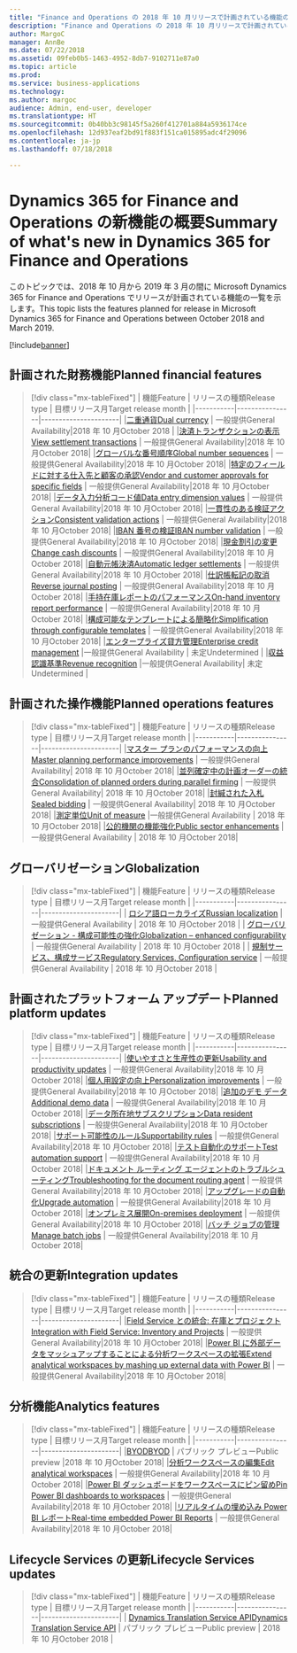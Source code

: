 ```yaml
---
title: "Finance and Operations の 2018 年 10 月リリースで計画されている機能の概要"
description: "Finance and Operations の 2018 年 10 月リリースで計画されている機能の概要"
author: MargoC
manager: AnnBe
ms.date: 07/22/2018
ms.assetid: 09feb0b5-1463-4952-8db7-9102711e87a0
ms.topic: article
ms.prod: 
ms.service: business-applications
ms.technology: 
ms.author: margoc
audience: Admin, end-user, developer
ms.translationtype: HT
ms.sourcegitcommit: 0b40bb3c98145f5a260f412701a884a5936174ce
ms.openlocfilehash: 12d937eaf2bd91f883f151ca015895adc4f29096
ms.contentlocale: ja-jp
ms.lasthandoff: 07/18/2018

---
```

# <a name="summary-of-whats-new-in-dynamics-365-for-finance-and-operations"></a><span data-ttu-id="ad9f2-103">Dynamics 365 for Finance and Operations の新機能の概要</span><span class="sxs-lookup"><span data-stu-id="ad9f2-103">Summary of what's new in Dynamics 365 for Finance and Operations</span></span>

<span data-ttu-id="ad9f2-104">このトピックでは、2018 年 10 月から 2019 年 3 月の間に Microsoft Dynamics 365 for Finance and Operations でリリースが計画されている機能の一覧を示します。</span><span class="sxs-lookup"><span data-stu-id="ad9f2-104">This topic lists the features planned for release in Microsoft Dynamics 365 for Finance and Operations between October 2018 and March 2019.</span></span> 

[!include[banner](../../includes/banner.md)]


## <a name="planned-financial-features"></a><span data-ttu-id="ad9f2-105">計画された財務機能</span><span class="sxs-lookup"><span data-stu-id="ad9f2-105">Planned financial features</span></span>

> [!div class="mx-tableFixed"]
> | <span data-ttu-id="ad9f2-106">機能</span><span class="sxs-lookup"><span data-stu-id="ad9f2-106">Feature</span></span>   | <span data-ttu-id="ad9f2-107">リリースの種類</span><span class="sxs-lookup"><span data-stu-id="ad9f2-107">Release type</span></span>   | <span data-ttu-id="ad9f2-108">目標リリース月</span><span class="sxs-lookup"><span data-stu-id="ad9f2-108">Target release month</span></span> |
> |-----------|----------------|----------------------|
> |[<span data-ttu-id="ad9f2-109">二重通貨</span><span class="sxs-lookup"><span data-stu-id="ad9f2-109">Dual currency</span></span>](dual-currency.md) | <span data-ttu-id="ad9f2-110">一般提供</span><span class="sxs-lookup"><span data-stu-id="ad9f2-110">General Availability</span></span>|<span data-ttu-id="ad9f2-111">2018 年 10 月</span><span class="sxs-lookup"><span data-stu-id="ad9f2-111">October 2018</span></span> |
> |[<span data-ttu-id="ad9f2-112">決済トランザクションの表示</span><span class="sxs-lookup"><span data-stu-id="ad9f2-112">View settlement transactions</span></span>](view-settlement-transactions.md) | <span data-ttu-id="ad9f2-113">一般提供</span><span class="sxs-lookup"><span data-stu-id="ad9f2-113">General Availability</span></span>|<span data-ttu-id="ad9f2-114">2018 年 10 月</span><span class="sxs-lookup"><span data-stu-id="ad9f2-114">October 2018</span></span>|
> |[<span data-ttu-id="ad9f2-115">グローバルな番号順序</span><span class="sxs-lookup"><span data-stu-id="ad9f2-115">Global number sequences</span></span>](global-number-sequences.md) | <span data-ttu-id="ad9f2-116">一般提供</span><span class="sxs-lookup"><span data-stu-id="ad9f2-116">General Availability</span></span>|<span data-ttu-id="ad9f2-117">2018 年 10 月</span><span class="sxs-lookup"><span data-stu-id="ad9f2-117">October 2018</span></span>|
> |[<span data-ttu-id="ad9f2-118">特定のフィールドに対する仕入先と顧客の承認</span><span class="sxs-lookup"><span data-stu-id="ad9f2-118">Vendor and customer approvals for specific fields</span></span>](vendor-customer-approval-fields.md) | <span data-ttu-id="ad9f2-119">一般提供</span><span class="sxs-lookup"><span data-stu-id="ad9f2-119">General Availability</span></span>|<span data-ttu-id="ad9f2-120">2018 年 10 月</span><span class="sxs-lookup"><span data-stu-id="ad9f2-120">October 2018</span></span>|
> |[<span data-ttu-id="ad9f2-121">データ入力分析コード値</span><span class="sxs-lookup"><span data-stu-id="ad9f2-121">Data entry dimension values</span></span>](data-entry-dimension-values.md) | <span data-ttu-id="ad9f2-122">一般提供</span><span class="sxs-lookup"><span data-stu-id="ad9f2-122">General Availability</span></span>|<span data-ttu-id="ad9f2-123">2018 年 10 月</span><span class="sxs-lookup"><span data-stu-id="ad9f2-123">October 2018</span></span>|
> |[<span data-ttu-id="ad9f2-124">一貫性のある検証アクション</span><span class="sxs-lookup"><span data-stu-id="ad9f2-124">Consistent validation actions</span></span>](validation-actions-journals.md) | <span data-ttu-id="ad9f2-125">一般提供</span><span class="sxs-lookup"><span data-stu-id="ad9f2-125">General Availability</span></span>|<span data-ttu-id="ad9f2-126">2018 年 10 月</span><span class="sxs-lookup"><span data-stu-id="ad9f2-126">October 2018</span></span>|
> |[<span data-ttu-id="ad9f2-127">IBAN 番号の検証</span><span class="sxs-lookup"><span data-stu-id="ad9f2-127">IBAN number validation</span></span>](iban-number-validation.md) | <span data-ttu-id="ad9f2-128">一般提供</span><span class="sxs-lookup"><span data-stu-id="ad9f2-128">General Availability</span></span>|<span data-ttu-id="ad9f2-129">2018 年 10 月</span><span class="sxs-lookup"><span data-stu-id="ad9f2-129">October 2018</span></span>|
> |[<span data-ttu-id="ad9f2-130">現金割引の変更</span><span class="sxs-lookup"><span data-stu-id="ad9f2-130">Change cash discounts</span></span>](change-cash-discounts.md) | <span data-ttu-id="ad9f2-131">一般提供</span><span class="sxs-lookup"><span data-stu-id="ad9f2-131">General Availability</span></span>|<span data-ttu-id="ad9f2-132">2018 年 10 月</span><span class="sxs-lookup"><span data-stu-id="ad9f2-132">October 2018</span></span>|
> |[<span data-ttu-id="ad9f2-133">自動元帳決済</span><span class="sxs-lookup"><span data-stu-id="ad9f2-133">Automatic ledger settlements</span></span>](automatic-ledger-settlements.md) | <span data-ttu-id="ad9f2-134">一般提供</span><span class="sxs-lookup"><span data-stu-id="ad9f2-134">General Availability</span></span>|<span data-ttu-id="ad9f2-135">2018 年 10 月</span><span class="sxs-lookup"><span data-stu-id="ad9f2-135">October 2018</span></span>|
> |[<span data-ttu-id="ad9f2-136">仕訳帳転記の取消</span><span class="sxs-lookup"><span data-stu-id="ad9f2-136">Reverse journal posting</span></span>](reverse-journal-posting.md) | <span data-ttu-id="ad9f2-137">一般提供</span><span class="sxs-lookup"><span data-stu-id="ad9f2-137">General Availability</span></span>|<span data-ttu-id="ad9f2-138">2018 年 10 月</span><span class="sxs-lookup"><span data-stu-id="ad9f2-138">October 2018</span></span>|
> |[<span data-ttu-id="ad9f2-139">手持在庫レポートのパフォーマンス</span><span class="sxs-lookup"><span data-stu-id="ad9f2-139">On-hand inventory report performance</span></span>](on-hand-inventory-report-performance.md) | <span data-ttu-id="ad9f2-140">一般提供</span><span class="sxs-lookup"><span data-stu-id="ad9f2-140">General Availability</span></span>|<span data-ttu-id="ad9f2-141">2018 年 10 月</span><span class="sxs-lookup"><span data-stu-id="ad9f2-141">October 2018</span></span>|
> |[<span data-ttu-id="ad9f2-142">構成可能なテンプレートによる簡略化</span><span class="sxs-lookup"><span data-stu-id="ad9f2-142">Simplification through configurable templates</span></span>](simplication-templates.md) | <span data-ttu-id="ad9f2-143">一般提供</span><span class="sxs-lookup"><span data-stu-id="ad9f2-143">General Availability</span></span>|<span data-ttu-id="ad9f2-144">2018 年 10 月</span><span class="sxs-lookup"><span data-stu-id="ad9f2-144">October 2018</span></span>|
> |[<span data-ttu-id="ad9f2-145">エンタープライズ貸方管理</span><span class="sxs-lookup"><span data-stu-id="ad9f2-145">Enterprise credit management</span></span>](enterprise-credit-management.md) |<span data-ttu-id="ad9f2-146">一般提供</span><span class="sxs-lookup"><span data-stu-id="ad9f2-146">General Availability</span></span> | <span data-ttu-id="ad9f2-147">未定</span><span class="sxs-lookup"><span data-stu-id="ad9f2-147">Undetermined</span></span> |
> |[<span data-ttu-id="ad9f2-148">収益認識基準</span><span class="sxs-lookup"><span data-stu-id="ad9f2-148">Revenue recognition</span></span>](revenue-recognition.md) |<span data-ttu-id="ad9f2-149">一般提供</span><span class="sxs-lookup"><span data-stu-id="ad9f2-149">General Availability</span></span>| <span data-ttu-id="ad9f2-150">未定</span><span class="sxs-lookup"><span data-stu-id="ad9f2-150">Undetermined</span></span> |


## <a name="planned-operations-features"></a><span data-ttu-id="ad9f2-151">計画された操作機能</span><span class="sxs-lookup"><span data-stu-id="ad9f2-151">Planned operations features</span></span>

> [!div class="mx-tableFixed"]
> | <span data-ttu-id="ad9f2-152">機能</span><span class="sxs-lookup"><span data-stu-id="ad9f2-152">Feature</span></span>   | <span data-ttu-id="ad9f2-153">リリースの種類</span><span class="sxs-lookup"><span data-stu-id="ad9f2-153">Release type</span></span>  | <span data-ttu-id="ad9f2-154">目標リリース月</span><span class="sxs-lookup"><span data-stu-id="ad9f2-154">Target release month</span></span> |
> |-----------|----------------|----------------------|
> |[<span data-ttu-id="ad9f2-155">マスター プランのパフォーマンスの向上</span><span class="sxs-lookup"><span data-stu-id="ad9f2-155">Master planning performance improvements</span></span>](master-planning-perf.md) | <span data-ttu-id="ad9f2-156">一般提供</span><span class="sxs-lookup"><span data-stu-id="ad9f2-156">General Availability</span></span>| <span data-ttu-id="ad9f2-157">2018 年 10 月</span><span class="sxs-lookup"><span data-stu-id="ad9f2-157">October 2018</span></span>|
> |[<span data-ttu-id="ad9f2-158">並列確定中の計画オーダーの統合</span><span class="sxs-lookup"><span data-stu-id="ad9f2-158">Consolidation of planned orders during parallel firming</span></span>](planned-orders-during-parallel-firming.md) | <span data-ttu-id="ad9f2-159">一般提供</span><span class="sxs-lookup"><span data-stu-id="ad9f2-159">General Availability</span></span>| <span data-ttu-id="ad9f2-160">2018 年 10 月</span><span class="sxs-lookup"><span data-stu-id="ad9f2-160">October 2018</span></span>|
> |[<span data-ttu-id="ad9f2-161">封緘された入札</span><span class="sxs-lookup"><span data-stu-id="ad9f2-161">Sealed bidding</span></span>](sealed-bidding.md) | <span data-ttu-id="ad9f2-162">一般提供</span><span class="sxs-lookup"><span data-stu-id="ad9f2-162">General Availability</span></span>| <span data-ttu-id="ad9f2-163">2018 年 10 月</span><span class="sxs-lookup"><span data-stu-id="ad9f2-163">October 2018</span></span>|
> |[<span data-ttu-id="ad9f2-164">測定単位</span><span class="sxs-lookup"><span data-stu-id="ad9f2-164">Unit of measure</span></span>](uom.md) |<span data-ttu-id="ad9f2-165">一般提供</span><span class="sxs-lookup"><span data-stu-id="ad9f2-165">General Availability</span></span> | <span data-ttu-id="ad9f2-166">2018 年 10 月</span><span class="sxs-lookup"><span data-stu-id="ad9f2-166">October 2018</span></span>|
> |[<span data-ttu-id="ad9f2-167">公的機関の機能強化</span><span class="sxs-lookup"><span data-stu-id="ad9f2-167">Public sector enhancements</span></span>](public-sector.md) |<span data-ttu-id="ad9f2-168">一般提供</span><span class="sxs-lookup"><span data-stu-id="ad9f2-168">General Availability</span></span> | <span data-ttu-id="ad9f2-169">2018 年 10 月</span><span class="sxs-lookup"><span data-stu-id="ad9f2-169">October 2018</span></span>|


<!--
## Planned regulatory features
=======
-->

## <a name="globalization"></a><span data-ttu-id="ad9f2-170">グローバリゼーション</span><span class="sxs-lookup"><span data-stu-id="ad9f2-170">Globalization</span></span>

> [!div class="mx-tableFixed"]
> | <span data-ttu-id="ad9f2-171">機能</span><span class="sxs-lookup"><span data-stu-id="ad9f2-171">Feature</span></span>   | <span data-ttu-id="ad9f2-172">リリースの種類</span><span class="sxs-lookup"><span data-stu-id="ad9f2-172">Release type</span></span>   | <span data-ttu-id="ad9f2-173">目標リリース月</span><span class="sxs-lookup"><span data-stu-id="ad9f2-173">Target release month</span></span> |
> |-----------|----------------|----------------------|
> | [<span data-ttu-id="ad9f2-174">ロシア語ローカライズ</span><span class="sxs-lookup"><span data-stu-id="ad9f2-174">Russian localization</span></span>](russian-regulations-on-prem.md) | <span data-ttu-id="ad9f2-175">一般提供</span><span class="sxs-lookup"><span data-stu-id="ad9f2-175">General Availability</span></span>             | <span data-ttu-id="ad9f2-176">2018 年 10 月</span><span class="sxs-lookup"><span data-stu-id="ad9f2-176">October 2018</span></span>           |
> | [<span data-ttu-id="ad9f2-177">グローバリゼーション - 構成可能性の強化</span><span class="sxs-lookup"><span data-stu-id="ad9f2-177">Globalization – enhanced configurability</span></span>](globalization-configurability.md) | <span data-ttu-id="ad9f2-178">一般提供</span><span class="sxs-lookup"><span data-stu-id="ad9f2-178">General Availability</span></span>             | <span data-ttu-id="ad9f2-179">2018 年 10 月</span><span class="sxs-lookup"><span data-stu-id="ad9f2-179">October 2018</span></span>           |
> | [<span data-ttu-id="ad9f2-180">規制サービス、構成サービス</span><span class="sxs-lookup"><span data-stu-id="ad9f2-180">Regulatory Services, Configuration service</span></span>](regulatory-service-configuration.md) | <span data-ttu-id="ad9f2-181">一般提供</span><span class="sxs-lookup"><span data-stu-id="ad9f2-181">General Availability</span></span>            | <span data-ttu-id="ad9f2-182">2018 年 10 月</span><span class="sxs-lookup"><span data-stu-id="ad9f2-182">October 2018</span></span>            |


## <a name="planned-platform-updates"></a><span data-ttu-id="ad9f2-183">計画されたプラットフォーム アップデート</span><span class="sxs-lookup"><span data-stu-id="ad9f2-183">Planned platform updates</span></span>

> [!div class="mx-tableFixed"]
> | <span data-ttu-id="ad9f2-184">機能</span><span class="sxs-lookup"><span data-stu-id="ad9f2-184">Feature</span></span>   | <span data-ttu-id="ad9f2-185">リリースの種類</span><span class="sxs-lookup"><span data-stu-id="ad9f2-185">Release type</span></span>   | <span data-ttu-id="ad9f2-186">目標リリース月</span><span class="sxs-lookup"><span data-stu-id="ad9f2-186">Target release month</span></span> |
> |-----------|----------------|----------------------|
> |[<span data-ttu-id="ad9f2-187">使いやすさと生産性の更新</span><span class="sxs-lookup"><span data-stu-id="ad9f2-187">Usability and productivity updates</span></span>](usability-productivity.md) | <span data-ttu-id="ad9f2-188">一般提供</span><span class="sxs-lookup"><span data-stu-id="ad9f2-188">General Availability</span></span>|<span data-ttu-id="ad9f2-189">2018 年 10 月</span><span class="sxs-lookup"><span data-stu-id="ad9f2-189">October 2018</span></span>|
> |[<span data-ttu-id="ad9f2-190">個人用設定の向上</span><span class="sxs-lookup"><span data-stu-id="ad9f2-190">Personalization improvements</span></span>](personalization-improvements.md) | <span data-ttu-id="ad9f2-191">一般提供</span><span class="sxs-lookup"><span data-stu-id="ad9f2-191">General Availability</span></span>|<span data-ttu-id="ad9f2-192">2018 年 10 月</span><span class="sxs-lookup"><span data-stu-id="ad9f2-192">October 2018</span></span>|
> |[<span data-ttu-id="ad9f2-193">追加のデモ データ</span><span class="sxs-lookup"><span data-stu-id="ad9f2-193">Additional demo data</span></span>](additional-demo-data.md) | <span data-ttu-id="ad9f2-194">一般提供</span><span class="sxs-lookup"><span data-stu-id="ad9f2-194">General Availability</span></span>|<span data-ttu-id="ad9f2-195">2018 年 10 月</span><span class="sxs-lookup"><span data-stu-id="ad9f2-195">October 2018</span></span>|
> |[<span data-ttu-id="ad9f2-196">データ所在地サブスクリプション</span><span class="sxs-lookup"><span data-stu-id="ad9f2-196">Data resident subscriptions</span></span>](data-resident-subscription.md) | <span data-ttu-id="ad9f2-197">一般提供</span><span class="sxs-lookup"><span data-stu-id="ad9f2-197">General Availability</span></span>|<span data-ttu-id="ad9f2-198">2018 年 10 月</span><span class="sxs-lookup"><span data-stu-id="ad9f2-198">October 2018</span></span>|
> |[<span data-ttu-id="ad9f2-199">サポート可能性のルール</span><span class="sxs-lookup"><span data-stu-id="ad9f2-199">Supportability rules</span></span>](supportability-rules.md) | <span data-ttu-id="ad9f2-200">一般提供</span><span class="sxs-lookup"><span data-stu-id="ad9f2-200">General Availability</span></span>|<span data-ttu-id="ad9f2-201">2018 年 10 月</span><span class="sxs-lookup"><span data-stu-id="ad9f2-201">October 2018</span></span>|
> |[<span data-ttu-id="ad9f2-202">テスト自動化のサポート</span><span class="sxs-lookup"><span data-stu-id="ad9f2-202">Test automation support</span></span>](test-automation-support.md) | <span data-ttu-id="ad9f2-203">一般提供</span><span class="sxs-lookup"><span data-stu-id="ad9f2-203">General Availability</span></span>|<span data-ttu-id="ad9f2-204">2018 年 10 月</span><span class="sxs-lookup"><span data-stu-id="ad9f2-204">October 2018</span></span>|
> |[<span data-ttu-id="ad9f2-205">ドキュメント ルーティング エージェントのトラブルシューティング</span><span class="sxs-lookup"><span data-stu-id="ad9f2-205">Troubleshooting for the document routing agent</span></span>](troubleshoot-document-routing-agent.md) | <span data-ttu-id="ad9f2-206">一般提供</span><span class="sxs-lookup"><span data-stu-id="ad9f2-206">General Availability</span></span>|<span data-ttu-id="ad9f2-207">2018 年 10 月</span><span class="sxs-lookup"><span data-stu-id="ad9f2-207">October 2018</span></span>|
> |[<span data-ttu-id="ad9f2-208">アップグレードの自動化</span><span class="sxs-lookup"><span data-stu-id="ad9f2-208">Upgrade automation</span></span>](upgrade-automation.md) | <span data-ttu-id="ad9f2-209">一般提供</span><span class="sxs-lookup"><span data-stu-id="ad9f2-209">General Availability</span></span>|<span data-ttu-id="ad9f2-210">2018 年 10 月</span><span class="sxs-lookup"><span data-stu-id="ad9f2-210">October 2018</span></span>|
> |[<span data-ttu-id="ad9f2-211">オンプレミス展開</span><span class="sxs-lookup"><span data-stu-id="ad9f2-211">On-premises deployment</span></span>](on-premises-deployments.md) | <span data-ttu-id="ad9f2-212">一般提供</span><span class="sxs-lookup"><span data-stu-id="ad9f2-212">General Availability</span></span>|<span data-ttu-id="ad9f2-213">2018 年 10 月</span><span class="sxs-lookup"><span data-stu-id="ad9f2-213">October 2018</span></span>|
> |[<span data-ttu-id="ad9f2-214">バッチ ジョブの管理</span><span class="sxs-lookup"><span data-stu-id="ad9f2-214">Manage batch jobs</span></span>](batch-management.md) | <span data-ttu-id="ad9f2-215">一般提供</span><span class="sxs-lookup"><span data-stu-id="ad9f2-215">General Availability</span></span>|<span data-ttu-id="ad9f2-216">2018 年 10 月</span><span class="sxs-lookup"><span data-stu-id="ad9f2-216">October 2018</span></span>|


## <a name="integration-updates"></a><span data-ttu-id="ad9f2-217">統合の更新</span><span class="sxs-lookup"><span data-stu-id="ad9f2-217">Integration updates</span></span>

> [!div class="mx-tableFixed"]
> | <span data-ttu-id="ad9f2-218">機能</span><span class="sxs-lookup"><span data-stu-id="ad9f2-218">Feature</span></span>   | <span data-ttu-id="ad9f2-219">リリースの種類</span><span class="sxs-lookup"><span data-stu-id="ad9f2-219">Release type</span></span>   | <span data-ttu-id="ad9f2-220">目標リリース月</span><span class="sxs-lookup"><span data-stu-id="ad9f2-220">Target release month</span></span> |
> |-----------|----------------|----------------------|
> |[<span data-ttu-id="ad9f2-221">Field Service との統合: 在庫とプロジェクト</span><span class="sxs-lookup"><span data-stu-id="ad9f2-221">Integration with Field Service: Inventory and Projects</span></span>](integration-field-service-inventory-projects.md) | <span data-ttu-id="ad9f2-222">一般提供</span><span class="sxs-lookup"><span data-stu-id="ad9f2-222">General Availability</span></span>|<span data-ttu-id="ad9f2-223">2018 年 10 月</span><span class="sxs-lookup"><span data-stu-id="ad9f2-223">October 2018</span></span>|
> |[<span data-ttu-id="ad9f2-224">Power BI に外部データをマッシュアップすることによる分析ワークスペースの拡張</span><span class="sxs-lookup"><span data-stu-id="ad9f2-224">Extend analytical workspaces by mashing up external data with Power BI</span></span>](extend-analytical-workspaces-mash-up-external-data-powerbi.md) | <span data-ttu-id="ad9f2-225">一般提供</span><span class="sxs-lookup"><span data-stu-id="ad9f2-225">General Availability</span></span>|<span data-ttu-id="ad9f2-226">2018 年 10 月</span><span class="sxs-lookup"><span data-stu-id="ad9f2-226">October 2018</span></span>|

## <a name="analytics-features"></a><span data-ttu-id="ad9f2-227">分析機能</span><span class="sxs-lookup"><span data-stu-id="ad9f2-227">Analytics features</span></span>

> [!div class="mx-tableFixed"]
> | <span data-ttu-id="ad9f2-228">機能</span><span class="sxs-lookup"><span data-stu-id="ad9f2-228">Feature</span></span>   | <span data-ttu-id="ad9f2-229">リリースの種類</span><span class="sxs-lookup"><span data-stu-id="ad9f2-229">Release type</span></span>   | <span data-ttu-id="ad9f2-230">目標リリース月</span><span class="sxs-lookup"><span data-stu-id="ad9f2-230">Target release month</span></span> |
> |-----------|----------------|----------------------|
> |[<span data-ttu-id="ad9f2-231">BYOD</span><span class="sxs-lookup"><span data-stu-id="ad9f2-231">BYOD</span></span>](byod.md) | <span data-ttu-id="ad9f2-232">パブリック プレビュー</span><span class="sxs-lookup"><span data-stu-id="ad9f2-232">Public preview</span></span> |<span data-ttu-id="ad9f2-233">2018 年 10 月</span><span class="sxs-lookup"><span data-stu-id="ad9f2-233">October 2018</span></span>|
> |[<span data-ttu-id="ad9f2-234">分析ワークスペースの編集</span><span class="sxs-lookup"><span data-stu-id="ad9f2-234">Edit analytical workspaces</span></span>](edit-analytical-workspaces.md) | <span data-ttu-id="ad9f2-235">一般提供</span><span class="sxs-lookup"><span data-stu-id="ad9f2-235">General Availability</span></span>|<span data-ttu-id="ad9f2-236">2018 年 10 月</span><span class="sxs-lookup"><span data-stu-id="ad9f2-236">October 2018</span></span>|
> |[<span data-ttu-id="ad9f2-237">Power BI ダッシュボードをワークスペースにピン留め</span><span class="sxs-lookup"><span data-stu-id="ad9f2-237">Pin Power BI dashboards to workspaces</span></span>](pin-power-bi-dashboard.md) | <span data-ttu-id="ad9f2-238">一般提供</span><span class="sxs-lookup"><span data-stu-id="ad9f2-238">General Availability</span></span>|<span data-ttu-id="ad9f2-239">2018 年 10 月</span><span class="sxs-lookup"><span data-stu-id="ad9f2-239">October 2018</span></span>|
> |[<span data-ttu-id="ad9f2-240">リアルタイムの埋め込み Power BI レポート</span><span class="sxs-lookup"><span data-stu-id="ad9f2-240">Real-time embedded Power BI Reports</span></span>](realtime-powerbi.md) | <span data-ttu-id="ad9f2-241">一般提供</span><span class="sxs-lookup"><span data-stu-id="ad9f2-241">General Availability</span></span>|<span data-ttu-id="ad9f2-242">2018 年 10 月</span><span class="sxs-lookup"><span data-stu-id="ad9f2-242">October 2018</span></span>|

## <a name="lifecycle-services-updates"></a><span data-ttu-id="ad9f2-243">Lifecycle Services の更新</span><span class="sxs-lookup"><span data-stu-id="ad9f2-243">Lifecycle Services updates</span></span> 

> [!div class="mx-tableFixed"]
> | <span data-ttu-id="ad9f2-244">機能</span><span class="sxs-lookup"><span data-stu-id="ad9f2-244">Feature</span></span>   | <span data-ttu-id="ad9f2-245">リリースの種類</span><span class="sxs-lookup"><span data-stu-id="ad9f2-245">Release type</span></span>   | <span data-ttu-id="ad9f2-246">目標リリース月</span><span class="sxs-lookup"><span data-stu-id="ad9f2-246">Target release month</span></span> |
> |-----------|----------------|----------------------|
> | [<span data-ttu-id="ad9f2-247">Dynamics Translation Service API</span><span class="sxs-lookup"><span data-stu-id="ad9f2-247">Dynamics Translation Service API</span></span>](translation-service.md) | <span data-ttu-id="ad9f2-248">パブリック プレビュー</span><span class="sxs-lookup"><span data-stu-id="ad9f2-248">Public preview</span></span>             | <span data-ttu-id="ad9f2-249">2018 年 10 月</span><span class="sxs-lookup"><span data-stu-id="ad9f2-249">October 2018</span></span>           |




